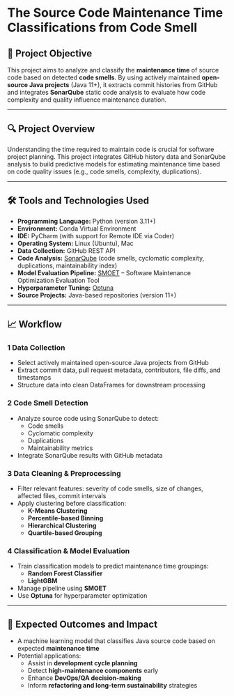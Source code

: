 # The Source Code Maintenance Time Classifications from Code Smell

## 📌 Project Objective

This project aims to analyze and classify the **maintenance time** of source code based on detected **code smells**. By using actively maintained **open-source Java projects** (Java 11+), it extracts commit histories from GitHub and integrates **SonarQube** static code analysis to evaluate how code complexity and quality influence maintenance duration.


---

## 🔍 Project Overview

Understanding the time required to maintain code is crucial for software project planning. This project integrates GitHub history data and SonarQube analysis to build predictive models for estimating maintenance time based on code quality issues (e.g., code smells, complexity, duplications).

---

## 🛠️ Tools and Technologies Used

- **Programming Language:** Python (version 3.11+)
- **Environment:** Conda Virtual Environment
- **IDE:** PyCharm (with support for Remote IDE via Coder)
- **Operating System:** Linux (Ubuntu), Mac
- **Data Collection:** GitHub REST API
- **Code Analysis:** [SonarQube](https://www.sonarsource.com/products/sonarqube/) (code smells, cyclomatic complexity, duplications, maintainability index)
- **Model Evaluation Pipeline:** [SMOET](https://github.com/pchongs/SMOET) – Software Maintenance Optimization Evaluation Tool
- **Hyperparameter Tuning:** [Optuna](https://optuna.org/)
- **Source Projects:** Java-based repositories (version 11+)

---

## 📈 Workflow

### 1 Data Collection
- Select actively maintained open-source Java projects from GitHub
- Extract commit data, pull request metadata, contributors, file diffs, and timestamps
- Structure data into clean DataFrames for downstream processing

### 2 Code Smell Detection
- Analyze source code using SonarQube to detect:
  - Code smells
  - Cyclomatic complexity
  - Duplications
  - Maintainability metrics
- Integrate SonarQube results with GitHub metadata

### 3 Data Cleaning & Preprocessing
- Filter relevant features: severity of code smells, size of changes, affected files, commit intervals
- Apply clustering before classification:
  - **K-Means Clustering**
  - **Percentile-based Binning**
  - **Hierarchical Clustering**
  - **Quartile-based Grouping**

### 4 Classification & Model Evaluation
- Train classification models to predict maintenance time groupings:
  - **Random Forest Classifier**
  - **LightGBM**
- Manage pipeline using **SMOET**
- Use **Optuna** for hyperparameter optimization

---

## 🎯 Expected Outcomes and Impact

- A machine learning model that classifies Java source code based on expected **maintenance time**
- Potential applications:
  - Assist in **development cycle planning**
  - Detect **high-maintenance components** early
  - Enhance **DevOps/QA decision-making**
  - Inform **refactoring and long-term sustainability** strategies


